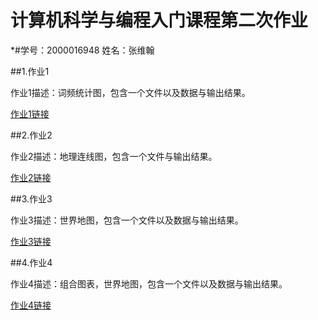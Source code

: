 # 计算机科学与编程入门课程第二次作业

*#学号：2000016948  姓名：张维翰

##1.作业1

作业1描述：词频统计图，包含一个文件以及数据与输出结果。

[作业1链接](https://github.com/Fatuglyotaku/Fatuglyotaku.git.io/blob/main/%E8%AF%8D%E9%A2%91%E7%BB%9F%E8%AE%A1%E5%9B%BE.zip)

##2.作业2

作业2描述：地理连线图，包含一个文件与输出结果。

[作业2链接](https://github.com/Fatuglyotaku/Fatuglyotaku.git.io/blob/main/%E5%9C%B0%E7%90%86%E8%BF%9E%E7%BA%BF%E5%9B%BE.zip)

##3.作业3 

作业3描述：世界地图，包含一个文件以及数据与输出结果。

[作业3链接](https://github.com/Fatuglyotaku/Fatuglyotaku.git.io/blob/main/%E4%B8%96%E7%95%8C%E5%9C%B0%E5%9B%BE.zip)

##4.作业4

作业4描述：组合图表，世界地图，包含一个文件以及数据与输出结果。

[作业4链接](https://github.com/Fatuglyotaku/Fatuglyotaku.git.io/blob/main/%E7%BB%84%E5%90%88%E5%9B%BE%E8%A1%A8.zip)
